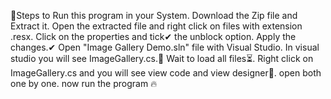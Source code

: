 🔑Steps to Run this program in your System.
Download the Zip file and Extract it.
Open the extracted file and right click on files with extension .resx.
Click on the properties and tick✔ the unblock option.
Apply the changes.✔
Open "Image Gallery Demo.sln" file with Visual Studio.
In visual studio you will see ImageGallery.cs.🔧
Wait to load all files⏳.
Right click on ImageGallery.cs and you will see view code and view designer💎.
open both one by one.
now run the program 🔥
